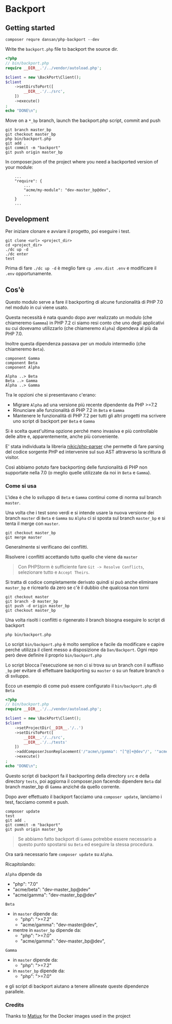 # Backport

## Getting started

```
composer requre dansan/php-backport --dev
```

Write the `backport.php` file to backport the source dir.

```php
<?php
// bin/backport.php
require __DIR__.'/../vendor/autoload.php';

$client = new \BackPort\Client();
$client
    ->setDirsToPort([
        __DIR__.'/../src',
    ])
    ->execute()
;
echo "DONE\n";
```

Move on a `*_bp` branch, launch the backport.php script, commit and push

```
git branch master_bp
git checkout master_bp
php bin/backport.php
git add .
git commit -m "backport"
git push origin master_bp
```

In composer.json of the project where you need a backported version of your module:

```
    ...
    "require": {
        ...
        "acme/my-module": "dev-master_bp@dev",
        ...
    }
    ...
```

## Development

Per iniziare clonare e avviare il progetto, poi eseguire i test.

```
git clone <url> <project_dir>
cd <project_dir>
./dc up -d
./dc enter
test
```

Prima di fare `./dc up -d` è meglio fare `cp .env.dist .env` e modificare il `.env`
opportunamente.

## Cos'è

Questo modulo serve a fare il backporting di alcune funzionalità di PHP 7.0 nel modulo in cui viene usato.

Questa necessità è nata quando dopo aver realizzato un modulo (che chiameremo `Gammma`) in PHP 7.2 ci siamo resi
conto che uno degli applicativi su cui dovevamo utilizzarlo (che chiameremo `Alpha`) dipendeva
al più da PHP 7.0.

Inoltre questa dipendenza passava per un modulo intermedio (che chiameremo `Beta`).

```puml
component Gamma
component Beta
component Alpha

Alpha ..> Beta
Beta ..> Gamma
Alpha ..> Gamma
```

Tra le opzioni che si presentavano c'erano:

- Migrare `Alpha` ad una versione più recente dipendente da PHP >=7.2
- Rinunciare alle funzionalità di PHP 7.2 in `Beta` e `Gamma` 
- Mantenere le funzionalità di PHP 7.2 per tutti gli altri progetti ma scrivere uno script di backport
per `Beta` e `Gamma`


Si è scelta quest'ultima opzione perché meno invasiva e più controllable delle altre e, apparentemente,
anche più conveniente.

E' stata individuata la libreria [nikic/php-parser](https://github.com/nikic/PHP-Parser) che permette
di fare parsing del codice sorgente PHP ed intervenire sul suo AST attraverso la scrittura di visitor.

Così abbiamo potuto fare backporting delle funzionalità di PHP non supportate nella 7.0
(o meglio quelle utilizzate da noi in `Beta` e `Gamma`).


### Come si usa

L'idea è che lo sviluppo di `Beta` e `Gamma` continui come di norma sul branch `master`.

Una volta che i test sono verdi e si intende usare la nuova versione dei branch `master` di `Beta` e `Gamma` su `Alpha`
ci si sposta sul branch `master_bp` e si tenta il merge con `master`.

```
git checkout master_bp
git merge master
```

Generalmente si verificano dei conflitti.

Risolvere i conflitti accettando tutto quello che viene da `master`


> Con PHPStorm è sufficiente fare `Git -> Resolve Conflicts`, selezionare tutto
e `Accept Theirs`.

Si tratta di codice completamente derivato quindi si può anche eliminare `master_bp` e
ricrearlo da zero se c'è il dubbio che qualcosa non torni

```
git checkout master
git branch -D master_bp
git push -d origin master_bp
git checkout master_bp
```

Una volta risolti i conflitti o rigenerato il branch bisogna eseguire lo script di backport

```
php bin/backport.php
```

Lo script `bin/backport.php` è molto semplice e facile da modificare e capire perché utilizza il client
messo a disposizione da `Dan/Backport`. Ogni repo però deve definire il proprio `bin/backport.php`

Lo script blocca l'esecuzione se non ci si trova su un branch con il suffisso `_bp` per evitare di effettuare
backporting su `master` o su un feature branch o di sviluppo.

Ecco un esempio di come può essere configurato il `bin/backport.php` di `Beta`

```php
<?php
// bin/backport.php
require __DIR__.'/../vendor/autoload.php';

$client = new \BackPort\Client();
$client
    ->setProjectDir(__DIR__.'/..')
    ->setDirsToPort([
        __DIR__.'/../src',
        __DIR__.'/../tests'
    ])
    ->addComposerJsonReplacement('/"acme\/gamma": "[^@]+@dev"/', '"acme/gamma": "dev-master_bp@dev"')
    ->execute()
;
echo "DONE\n";
```

Questo script di backport fa il backporting della directory `src` e della directory `tests`,
poi aggiorna il composer.json facendo dipendere `Beta` dal branch master_bp di `Gamma` anziché da quello corrente.

Dopo aver effettuato il backport facciamo una `composer update`, lanciamo i test, facciamo commit e push.

```
composer update
test
git add .
git commit -m "backport"
git push origin master_bp
```

> Se abbiamo fatto backport di `Gamma` potrebbe essere necessario a questo punto spostarsi su `Beta`
ed eseguire la stessa procedura.

Ora sarà necessario fare `composer update` su `Alpha`.

Ricapitolando:

`Alpha` dipende da
- "php": "7.0"
- "acme/beta": "dev-master_bp@dev"
- "acme/gamma": "dev-master_bp@dev"

`Beta`
- in `master` dipende da:
    - "php": ">=7.2"
    - "acme/gamma": "dev-master@dev",
- mentre in `master_bp` dipende da:
    - "php": ">=7.0"
    - "acme/gamma": "dev-master_bp@dev",
                          
`Gamma`
- in `master` dipende da:
    - "php": ">=7.2"
- in `master_bp` dipende da:
    - "php": ">=7.0"
                          
e gli script di backport aiutano a tenere allineate queste dipendenze parallele.



### Credits

Thanks to [Matiux](https://github.com/matiux) for the Docker images used in the project


  
